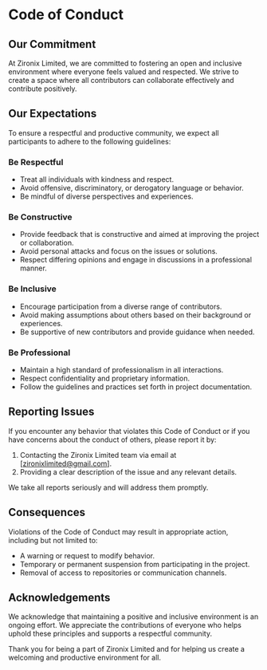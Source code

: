 # Code of Conduct

## Our Commitment

At Zironix Limited, we are committed to fostering an open and inclusive environment where everyone feels valued and respected. We strive to create a space where all contributors can collaborate effectively and contribute positively.

## Our Expectations

To ensure a respectful and productive community, we expect all participants to adhere to the following guidelines:

### **Be Respectful**

- Treat all individuals with kindness and respect.
- Avoid offensive, discriminatory, or derogatory language or behavior.
- Be mindful of diverse perspectives and experiences.

### **Be Constructive**

- Provide feedback that is constructive and aimed at improving the project or collaboration.
- Avoid personal attacks and focus on the issues or solutions.
- Respect differing opinions and engage in discussions in a professional manner.

### **Be Inclusive**

- Encourage participation from a diverse range of contributors.
- Avoid making assumptions about others based on their background or experiences.
- Be supportive of new contributors and provide guidance when needed.

### **Be Professional**

- Maintain a high standard of professionalism in all interactions.
- Respect confidentiality and proprietary information.
- Follow the guidelines and practices set forth in project documentation.

## Reporting Issues

If you encounter any behavior that violates this Code of Conduct or if you have concerns about the conduct of others, please report it by:

1. Contacting the Zironix Limited team via email at [zironixlimited@gmail.com].
2. Providing a clear description of the issue and any relevant details.

We take all reports seriously and will address them promptly.

## Consequences

Violations of the Code of Conduct may result in appropriate action, including but not limited to:

- A warning or request to modify behavior.
- Temporary or permanent suspension from participating in the project.
- Removal of access to repositories or communication channels.

## Acknowledgements

We acknowledge that maintaining a positive and inclusive environment is an ongoing effort. We appreciate the contributions of everyone who helps uphold these principles and supports a respectful community.

Thank you for being a part of Zironix Limited and for helping us create a welcoming and productive environment for all.
